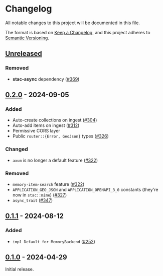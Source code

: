 # Changelog

All notable changes to this project will be documented in this file.

The format is based on [Keep a Changelog](https://keepachangelog.com/en/1.0.0/), and this project adheres to [Semantic Versioning](https://semver.org/spec/v2.0.0.html).

## [Unreleased]

### Removed

- **stac-async** dependency ([#369](https://github.com/stac-utils/stac-rs/pull/369))

## [0.2.0] - 2024-09-05

### Added

- Auto-create collections on ingest ([#304](https://github.com/stac-utils/stac-rs/pull/304))
- Auto-add items on ingest ([#312](https://github.com/stac-utils/stac-rs/pull/312))
- Permissive CORS layer
- Public `router::{Error, GeoJson}` types ([#326](https://github.com/stac-utils/stac-rs/pull/326))

### Changed

- `axum` is no longer a default feature ([#322](https://github.com/stac-utils/stac-rs/pull/322))

### Removed

- `memory-item-search` feature ([#322](https://github.com/stac-utils/stac-rs/pull/322))
- `APPLICATION_GEO_JSON` and `APPLICATION_OPENAPI_3_0` constants (they're now in `stac::mime`) ([#327](https://github.com/stac-utils/stac-rs/pull/327))
- `async_trait` ([#347](https://github.com/stac-utils/stac-rs/pull/347))

## [0.1.1] - 2024-08-12

### Added

- `impl Default for MemoryBackend` ([#252](https://github.com/stac-utils/stac-rs/pull/252))

## [0.1.0] - 2024-04-29

Initial release.

[Unreleased]: https://github.com/stac-utils/stac-rs/compare/stac-server-v0.2.0..main
[0.2.0]: https://github.com/stac-utils/stac-rs/compare/stac-server-v0.1.1..stac-server-v0.2.0
[0.1.1]: https://github.com/stac-utils/stac-rs/compare/stac-server-v0.1.0..stac-server-v0.1.1
[0.1.0]: https://github.com/stac-utils/stac-rs/releases/tag/stac-server-v0.1.0

<!-- markdownlint-disable-file MD024 -->
